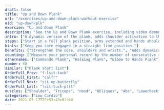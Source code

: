 ```yaml
---
draft: false
title: "Up and Down Plank"
url: "/exercises/up-and-down-plank-workout-exercise"
eid: "up-down-plk"
exercise: "Up and Down Plank"
description: "See the Up and Down Plank exercise, including video demonstration, instructions on how-to perform, benefits, activated body parts and related exercises."
intro: ["A dynamic version of the plank, adds shoulder activation to the benefits of the plank. It is also a cardio exercise, as your heat will pump strongly after some repetitions."]
steps: ["Start in a full plank position, arms extended and hands shoulder-width.", "Bend one arm so that the elbow touches the ground.", "Bend the other arm, so that bows elbows touch the group. Now you are in an elbow plank position.", "Extend the first arm again.", "Extend the second arm, returning to the full plank position.", "This is one repetition.", "Repeat half of the exercise lowering your right side first, do the other half lowering the left side first."]
hints: ["Keep you core engaged in a straight line position."]
benefits: ["Strengthen the core, shoulders and wrists.", "Adds dynamics to the plank exercise."]
counting: ["Measure your personal record by the number of consecutive repetitions."]
othernames: ["Commando Plank", "Walking Plank", "Elbow to Hands Plank"]
number: 40
similar: ["Plank short list"]
OrderFull_Prev: "f-lsit-tuck"
OrderFull_First: "calfr"
OrderFull_Next: "sit-up-butterfly"
OrderFull_Last: "lsit-tuck-pllt"
muscles: ["Shoulder", "Triceps", "Hand", "Obliques", "Abs", "Lowerback", "Glutes"]
categories: ["Low Cardio"]
date: 2021-03-17T22:53:43+01:00
---
```

